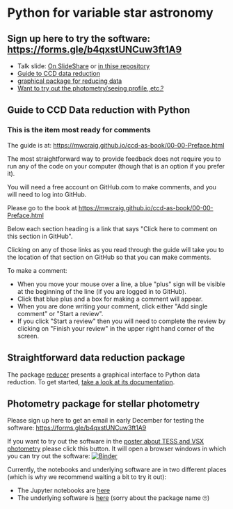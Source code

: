 # Python for variable star astronomy
## Sign up here to try the software: https://forms.gle/b4qxstUNCuw3ft1A9

+ Talk slide: [On SlideShare](https://www.slideshare.net/mwcraig/python-for-variable-star-astronomy-a-status-report-184520240) or [in thise repository](craig-aavso-fall-2019.pdf)
+ [Guide to CCD data reduction](#Guide-to-CCD-Data-reduction-with-Python)
+ [graphical package for reducing data](#Straightforward-data-reduction-package)
+ [Want to try out the photometry/seeing profile, etc.?](#Photometry-package-for-stellar-photometry)

## Guide to CCD Data reduction with Python
### This is the item most ready for comments

The guide is at: https://mwcraig.github.io/ccd-as-book/00-00-Preface.html

The most straightforward way to provide feedback does not require you to run any of the code on your computer (though that is an option if you prefer it).

You will need a free account on GitHub.com to make comments, and you will need to log into GitHub.

Please go to the book at https://mwcraig.github.io/ccd-as-book/00-00-Preface.html

Below each section heading is a link that says "Click here to comment on this section in GitHub".

Clicking on any of those links as you read through the guide will take you to the location of that section on GitHub so that you can make comments.

To make a comment:

+ When you move your mouse over a line, a blue "plus" sign will be visible at the beginning of the line (if you are logged in to GitHub).
+ Click that blue plus and a box for making a comment will appear.
+ When you are done writing your comment, click either "Add single comment" or "Start a review".
+ If you click "Start a review" then you will need to complete the review by clicking on "Finish your review" in the upper right hand corner of the screen.

## Straightforward data reduction package

The package [reducer](https://github.com/mwcraig/reducer) presents a graphical interface to Python data reduction. To get started, [take a look at its documentation](https://reducer.rtfd.io).

## Photometry package for stellar photometry

Please sign up here to get an email in early December for testing the software: https://forms.gle/b4qxstUNCuw3ft1A9

If you want to try out the software in the [poster about TESS and VSX photometry](https://github.com/feder-observatory/aavso2019-poster) please click this button. It will open a browser windows in which you can try out the software: [![Binder](https://mybinder.org/badge_logo.svg)](https://mybinder.org/v2/gh/feder-observatory/aavso2019-poster/master?filepath=comparison_demo.ipynb)


Currently, the notebooks and underlying software are in two different places (which is why we recommend waiting a bit to try it out):

+ The Jupyter notebooks are [here](https://github.com/mwcraig/obs-astronomy-binder/tree/master/ORIGINALS-OF-USEFUL-NOTEBOOKS)
+ The underlying software is [here](https://github.com/glowing-waffle/glowing-waffles) (sorry about the package name 🙄)
